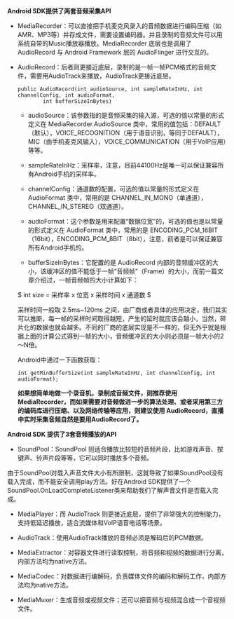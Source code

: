 **Android SDK提供了两套音频采集API**
 
- MediaRecorder：可以直接把手机麦克风录入的音频数据进行编码压缩（如AMR、MP3等）并存成文件，需要设置编码器。并且录制的音频文件可以用系统自带的Music播放器播放。MediaRecorder 底层也是调用了 AudioRecord 与 Android Framework 层的 AudioFlinger 进行交互的。  
 
- AudioRecord：后者则更接近底层，录制的是一帧一帧PCM格式的音频文件，需要用AudioTrack来播放，AudioTrack更接近底层。
  
    ```
    public AudioRecord(int audioSource, int sampleRateInHz, int channelConfig, int audioFormat,
            int bufferSizeInBytes)
    ```
    
   - audioSource：该参数指的是音频采集的输入源，可选的值以常量的形式定义在 MediaRecorder.AudioSource 类中，常用的值包括：DEFAULT（默认），VOICE_RECOGNITION（用于语音识别，等同于DEFAULT），MIC（由手机麦克风输入），VOICE_COMMUNICATION（用于VoIP应用）等等。
   
   - sampleRateInHz：采样率，注意，目前44100Hz是唯一可以保证兼容所有Android手机的采样率。
   
   - channelConfig：通道数的配置，可选的值以常量的形式定义在 AudioFormat 类中，常用的是 CHANNEL_IN_MONO（单通道），CHANNEL_IN_STEREO（双通道）。
   
   - audioFormat：这个参数是用来配置“数据位宽”的，可选的值也是以常量的形式定义在 AudioFormat 类中，常用的是 ENCODING_PCM_16BIT（16bit），ENCODING_PCM_8BIT（8bit），注意，前者是可以保证兼容所有Android手机的。
   
   - bufferSizeInBytes：它配置的是 AudioRecord 内部的音频缓冲区的大小，该缓冲区的值不能低于一帧“音频帧”（Frame）的大小，而前一篇文章介绍过，一帧音频帧的大小计算如下：
   
   $ int size = 采样率 x 位宽 x 采样时间 x 通道数 $
   
   采样时间一般取 2.5ms~120ms 之间，由厂商或者具体的应用决定，我们其实可以推断，每一帧的采样时间取得越短，产生的延时就应该会越小，当然，碎片化的数据也就会越多。不同的厂商的底层实现是不一样的，但无外乎就是根据上面的计算公式得到一帧的大小，音频缓冲区的大小则必须是一帧大小的2～N倍。
   
   Android中通过一下函数获取：
   
   ```
   int getMinBufferSize(int sampleRateInHz, int channelConfig, int audioFormat);
   ```
   
  **如果想简单地做一个录音机，录制成音频文件，则推荐使用 MediaRecorder，而如果需要对音频做进一步的算法处理、或者采用第三方的编码库进行压缩、以及网络传输等应用，则建议使用 AudioRecord，直播中实时采集音频自然是要用AudioRecord了。**
  
**Android SDK 提供了3套音频播放的API**
 
   - SoundPool：SoundPool 则适合播放比较短的音频片段，比如游戏声音、按键声、铃声片段等等，它可以同时播放多个音频。
 
   由于SoundPool对载入声音文件大小有所限制，这就导致了如果SoundPool没有载入完成，而不能安全调用play方法。好在Android SDK提供了一个SoundPool.OnLoadCompleteListener类来帮助我们了解声音文件是否载入完成。
    
   - MediaPlayer：而 AudioTrack 则更接近底层，提供了非常强大的控制能力，支持低延迟播放，适合流媒体和VoIP语音电话等场景。
 
   - AudioTrack：使用AudioTrack播放的音频必须是解码后的PCM数据。
 
   - MediaExtractor：对容器文件进行读取控制，将音频和视频的数据进行分离，内部方法均为native方法。
  
   - MediaCodec：对数据进行编解码，负责媒体文件的编码和解码工作，内部方法均为native方法。
  
   - MediaMuxer：生成音频或视频文件；还可以把音频与视频混合成一个音视频文件。
